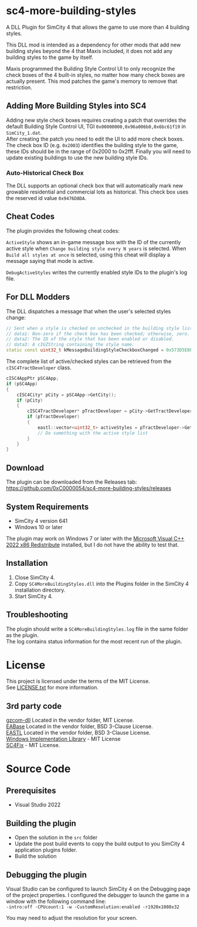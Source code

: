 # sc4-more-building-styles

A DLL Plugin for SimCity 4 that allows the game to use more than 4 building styles.   

This DLL mod is intended as a dependency for other mods that add new building styles beyond the 4 that Maxis included,
it does not add any building styles to the game by itself.

Maxis programmed the Building Style Control UI to only recognize the check boxes of the 4 built-in styles,
no matter how many check boxes are actually present.
This mod patches the game's memory to remove that restriction.

## Adding More Building Styles into SC4 

Adding new style check boxes requires creating a patch that overrides the default
Building Style Control UI, TGI `0x00000000,0x96a006b0,0x6bc61f19` in `SimCity_1.dat`.    
After creating the patch you need to edit the UI to add more check boxes.
The check box ID (e.g. `0x2003`) identifies the building style to the game, these IDs should be in the range of 0x2000 to 0x2fff.
Finally you will need to update existing buildings to use the new building style IDs.

### Auto-Historical Check Box

The DLL supports an optional check box that will automatically mark new growable residential and commercial lots as historical.
This check box uses the reserved id value `0x9476D8DA`.

## Cheat Codes

The plugin provides the following cheat codes:

`ActiveStyle` shows an in-game message box with the ID of the currently active style when
`Change building style every N years` is selected. When `Build all styles at once` is selected, using this cheat will
display a message saying that mode is active.

`DebugActiveStyles` writes the currently enabled style IDs to the plugin's log file.

## For DLL Modders

The DLL dispatches a message that when the user's selected styles change:
```cpp
// Sent when a style is checked on unchecked in the building style list.
// data1: Non-zero if the check box has been checked; otherwise, zero.
// data2: The ID of the style that has been enabled or disabled.
// data3: A cIGZString containing the style name.
static const uint32_t kMessageBuildingStyleCheckboxChanged = 0x573D5E8F;
```

The complete list of active/checked styles can be retrieved from the `cISC4TractDeveloper` class.
```cpp
cISC4AppPtr pSC4App;
if (pSC4App)
{
    cISC4City* pCity = pSC4App->GetCity();
    if (pCity)
    {
        cISC4TractDeveloper* pTractDeveloper = pCity->GetTractDeveloper();
        if (pTractDeveloper)
        {
            eastl::vector<uint32_t> activeStyles = pTractDeveloper->GetActiveStyles();
            // Do something with the active style list
        }
    }
}
```

## Download

The plugin can be downloaded from the Releases tab: https://github.com/0xC0000054/sc4-more-building-styles/releases

## System Requirements

* SimCity 4 version 641
* Windows 10 or later

The plugin may work on Windows 7 or later with the [Microsoft Visual C++ 2022 x86 Redistribute](https://aka.ms/vs/17/release/vc_redist.x86.exe) installed, but I do not have the ability to test that.

## Installation

1. Close SimCity 4.
2. Copy `SC4MoreBuildingStyles.dll` into the Plugins folder in the SimCity 4 installation directory.
3. Start SimCity 4.

## Troubleshooting

The plugin should write a `SC4MoreBuildingStyles.log` file in the same folder as the plugin.    
The log contains status information for the most recent run of the plugin.

# License

This project is licensed under the terms of the MIT License.    
See [LICENSE.txt](LICENSE.txt) for more information.

## 3rd party code

[gzcom-dll](https://github.com/nsgomez/gzcom-dll/tree/master) Located in the vendor folder, MIT License.    
[EABase](https://github.com/electronicarts/EABase) Located in the vendor folder, BSD 3-Clause License.    
[EASTL](https://github.com/electronicarts/EASTL) Located in the vendor folder, BSD 3-Clause License.    
[Windows Implementation Library](https://github.com/microsoft/wil) - MIT License    
[SC4Fix](https://github.com/nsgomez/sc4fix) - MIT License.    

# Source Code

## Prerequisites

* Visual Studio 2022

## Building the plugin

* Open the solution in the `src` folder
* Update the post build events to copy the build output to you SimCity 4 application plugins folder.
* Build the solution

## Debugging the plugin

Visual Studio can be configured to launch SimCity 4 on the Debugging page of the project properties.
I configured the debugger to launch the game in a window with the following command line:    
`-intro:off -CPUcount:1 -w -CustomResolution:enabled -r1920x1080x32`

You may need to adjust the resolution for your screen.
